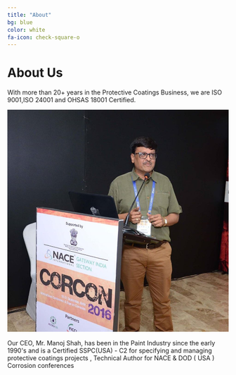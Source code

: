 ```yaml
---
title: "About"
bg: blue
color: white
fa-icon: check-square-o
---
```


# About Us

With more than 20+ years in the Protective Coatings Business, we are ISO 9001,ISO 24001 and OHSAS 18001 Certified. 

<img style="text-align: center;" src="img/manoj_shah.jpg">

Our CEO, Mr. Manoj Shah, has been in the Paint Industry since the early 1990's and is a Certified SSPC(USA) - C2 for specifying and managing protective coatings projects , Technical Author for NACE & DOD ( USA ) Corrosion conferences



